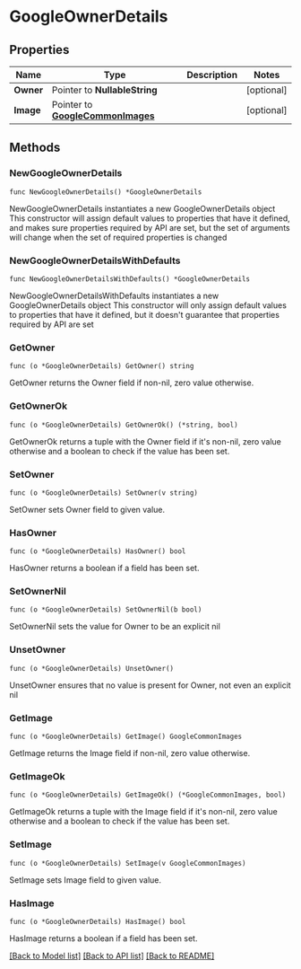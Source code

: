 # GoogleOwnerDetails

## Properties

Name | Type | Description | Notes
------------ | ------------- | ------------- | -------------
**Owner** | Pointer to **NullableString** |  | [optional] 
**Image** | Pointer to [**GoogleCommonImages**](GoogleCommonImages.md) |  | [optional] 

## Methods

### NewGoogleOwnerDetails

`func NewGoogleOwnerDetails() *GoogleOwnerDetails`

NewGoogleOwnerDetails instantiates a new GoogleOwnerDetails object
This constructor will assign default values to properties that have it defined,
and makes sure properties required by API are set, but the set of arguments
will change when the set of required properties is changed

### NewGoogleOwnerDetailsWithDefaults

`func NewGoogleOwnerDetailsWithDefaults() *GoogleOwnerDetails`

NewGoogleOwnerDetailsWithDefaults instantiates a new GoogleOwnerDetails object
This constructor will only assign default values to properties that have it defined,
but it doesn't guarantee that properties required by API are set

### GetOwner

`func (o *GoogleOwnerDetails) GetOwner() string`

GetOwner returns the Owner field if non-nil, zero value otherwise.

### GetOwnerOk

`func (o *GoogleOwnerDetails) GetOwnerOk() (*string, bool)`

GetOwnerOk returns a tuple with the Owner field if it's non-nil, zero value otherwise
and a boolean to check if the value has been set.

### SetOwner

`func (o *GoogleOwnerDetails) SetOwner(v string)`

SetOwner sets Owner field to given value.

### HasOwner

`func (o *GoogleOwnerDetails) HasOwner() bool`

HasOwner returns a boolean if a field has been set.

### SetOwnerNil

`func (o *GoogleOwnerDetails) SetOwnerNil(b bool)`

 SetOwnerNil sets the value for Owner to be an explicit nil

### UnsetOwner
`func (o *GoogleOwnerDetails) UnsetOwner()`

UnsetOwner ensures that no value is present for Owner, not even an explicit nil
### GetImage

`func (o *GoogleOwnerDetails) GetImage() GoogleCommonImages`

GetImage returns the Image field if non-nil, zero value otherwise.

### GetImageOk

`func (o *GoogleOwnerDetails) GetImageOk() (*GoogleCommonImages, bool)`

GetImageOk returns a tuple with the Image field if it's non-nil, zero value otherwise
and a boolean to check if the value has been set.

### SetImage

`func (o *GoogleOwnerDetails) SetImage(v GoogleCommonImages)`

SetImage sets Image field to given value.

### HasImage

`func (o *GoogleOwnerDetails) HasImage() bool`

HasImage returns a boolean if a field has been set.


[[Back to Model list]](../README.md#documentation-for-models) [[Back to API list]](../README.md#documentation-for-api-endpoints) [[Back to README]](../README.md)


